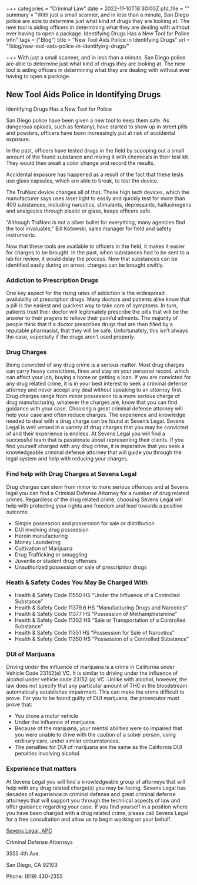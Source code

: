 +++
categories = "Criminal Law"
date = 2022-11-10T18:30:00Z
pfd_file = ""
summary = "With just a small scanner, and in less than a minute, San Diego police are able to determine just what kind of drugs they are looking at. The new tool is aiding officers in determining what they are dealing with without ever having to open a package. Identifying Drugs Has a New Tool for Police \n\n"
tags = ["Blog"]
title = "New Tool Aids Police in Identifying Drugs"
url = "/blog/new-tool-aids-police-in-identifying-drugs/"

+++
With just a small scanner, and in less than a minute, San Diego police are able to determine just what kind of drugs they are looking at. The new tool is aiding officers in determining what they are dealing with without ever having to open a package.

## New Tool Aids Police in Identifying Drugs

Identifying Drugs Has a New Tool for Police

San Diego police have been given a new tool to keep them safe. As dangerous opioids, such as fentanyl, have started to show up in street pills and powders, officers have been increasingly put at risk of accidental exposure.

In the past, officers have tested drugs in the field by scooping out a small amount of the found substance and mixing it with chemicals in their test kit. They would then await a color change and record the results.

Accidental exposure has happened as a result of the fact that these tests use glass capsules, which are able to break, to test the device.

The TruNarc device changes all of that. These high tech devices, which the manufacturer says uses laser light to easily and quickly test for more than 400 substances, including narcotics, stimulants, depressants, hallucinogens and analgesics through plastic or glass, keeps officers safe.

“Although TruNarc is not a silver bullet for everything, many agencies find the tool invaluable,” Bill Kotowski, sales manager for field and safety instruments.

Now that these tools are available to officers in the field, it makes it easier for charges to be brought. In the past, when substances had to be sent to a lab for review, it would delay the process. Now that substances can be identified easily during an arrest, charges can be brought swiftly.

### Addiction to Prescription Drugs

One key aspect for the rising rates of addiction is the widespread availability of prescription drugs. Many doctors and patients alike know that a pill is the easiest and quickest way to take care of symptoms. In turn, patients trust their doctor will legitimately prescribe the pills that will be the answer to their prayers to relieve their painful ailments. The majority of people think that if a doctor prescribes drugs that are then filled by a reputable pharmacist, that they will be safe. Unfortunately, this isn’t always the case, especially if the drugs aren’t used properly.

### Drug Charges

Being convicted of any drug crime is a serious matter. Most drug charges can carry heavy convictions, fines and stay on your personal record, which can affect your job, buying a home or getting a loan. If you are convicted for any drug related crime, it is in your best interest to seek a criminal defense attorney and never accept any deal without speaking to an attorney first. Drug charges range from minor possession to a more serious charge of drug manufacturing, whatever the charges are, know that you can find guidance with your case. Choosing a great criminal defense attorney will help your case and often reduce charges. The experience and knowledge needed to deal with a drug charge can be found at Seven’s Legal. Sevens Legal is well versed in a variety of drug charges that you may be convicted of and their experience is endless. At Sevens Legal you will find a successful team that is passionate about representing their clients. If you find yourself charged with any drug crime, it is imperative that you seek a knowledgeable criminal defense attorney that will guide you through the legal system and help with reducing your charges.

### Find help with Drug Charges at Sevens Legal

Drug charges can stem from minor to more serious offences and at Sevens legal you can find a Criminal Defense Attorney for a number of drug related crimes. Regardless of the drug related crime, choosing Sevens Legal will help with protecting your rights and freedom and lead towards a positive outcome.

* Simple possession and possession for sale or distribution
* DUI involving drug possession
* Heroin manufacturing
* Money Laundering
* Cultivation of Marijuana
* Drug Trafficking or smuggling
* Juvenile or student drug offenses
* Unauthorized possession or sale of prescription drugs

### Heath & Safety Codes You May Be Charged With

* Health & Safety Code 11550 HS “Under the Influence of a Controlled Substance”
* Health & Safety Code 11379.6 HS “Manufacturing Drugs and Narcotics”
* Health & Safety Code 11377 HS “Possession of Methamphetamine”
* Health & Safety Code 11352 HS “Sale or Transportation of a Controlled Substance”
* Health & Safety Code 11351 HS “Possession for Sale of Narcotics”
* Health & Safety Code 11350 HS “Possession of a Controlled Substance”

### DUI of Marijuana

Driving under the influence of marijuana is a crime in California under Vehicle Code 23152(e) VC. It is similar to driving under the influence of alcohol under vehicle code 23152 (a) VC. Unlike with alcohol, however, the law does not specify that any particular amount of THC in the bloodstream automatically establishes impairment. This can make the crime difficult to prove. For you to be found guilty of DUI marijuana, the prosecutor must prove that:

* You drove a motor vehicle
* Under the influence of marijuana
* Because of the marijuana, your mental abilities were so impaired that you were unable to drive with the caution of a sober person, using ordinary care, under similar circumstances.
* The penalties for DUI of marijuana are the same as the California DUI penalties involving alcohol.

### Experience that matters

At Sevens Legal you will find a knowledgeable group of attorneys that will help with any drug related charge(s) you may be facing. Sevens Legal has decades of experience in criminal defense and great criminal defense attorneys that will support you through the technical aspects of law and offer guidance regarding your case. If you find yourself in a position where you have been charged with a drug related crime, please call Sevens Legal for a free consultation and allow us to begin working on your behalf.

[Sevens Legal, APC](http://www.sevenslegal.com/ "Sevens Legal, APC")

Criminal Defense Attorneys

3555 4th Ave.

San Diego, CA 92103

Phone: (619) 430-2355